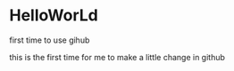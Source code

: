 # HelloWorLd
first time to use gihub

this is the first time for me to make a little change in github
